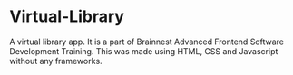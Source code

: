 # Virtual-Library
A virtual library app. It is a part of Brainnest Advanced Frontend Software Development Training. This was made using HTML, CSS and Javascript without any frameworks.
